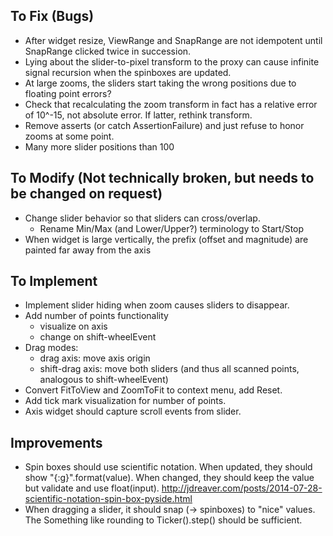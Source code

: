 ## To Fix (Bugs)
* After widget resize, ViewRange and SnapRange are not idempotent until SnapRange clicked twice in succession.
* Lying about the slider-to-pixel transform to the proxy can cause infinite signal recursion when the spinboxes are updated.
* At large zooms, the sliders start taking the wrong positions due to floating point errors?
* Check that recalculating the zoom transform in fact has a relative error of 10^-15, not absolute error. If latter, rethink transform.
* Remove asserts (or catch AssertionFailure) and just refuse to honor zooms at some point.
* Many more slider positions than 100

## To Modify (Not technically broken, but needs to be changed on request)
* Change slider behavior so that sliders can cross/overlap.
    * Rename Min/Max (and Lower/Upper?) terminology to Start/Stop
* When widget is large vertically, the prefix (offset and magnitude) are
  painted far away from the axis

## To Implement
* Implement slider hiding when zoom causes sliders to disappear.
* Add number of points functionality
    * visualize on axis
    * change on shift-wheelEvent
* Drag modes:
    * drag axis: move axis origin
    * shift-drag axis: move both sliders (and thus all scanned points, analogous to shift-wheelEvent)
* Convert FitToView and ZoomToFit to context menu, add Reset.
* Add tick mark visualization for number of points.
* Axis widget should capture scroll events from slider.

## Improvements
* Spin boxes should use scientific notation. When updated, they should show
  "{:g}".format(value). When changed, they should keep the value but validate
  and use float(input).
  http://jdreaver.com/posts/2014-07-28-scientific-notation-spin-box-pyside.html
* When dragging a slider, it should snap (-> spinboxes) to "nice" values. The
  Something like rounding to Ticker().step() should be sufficient.
